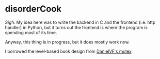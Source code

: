 # disorderCook

*Sigh*. My idea here was to write the backend in C and the frontend (i.e. http handler) in Python, but it turns out the frontend is where the program is spending most of its time.

Anyway, this thing is in progress, but it does mostly work now.

I borrowed the level-based book design from [DanielVF's mutex](https://github.com/DanielVF/Mutex).
